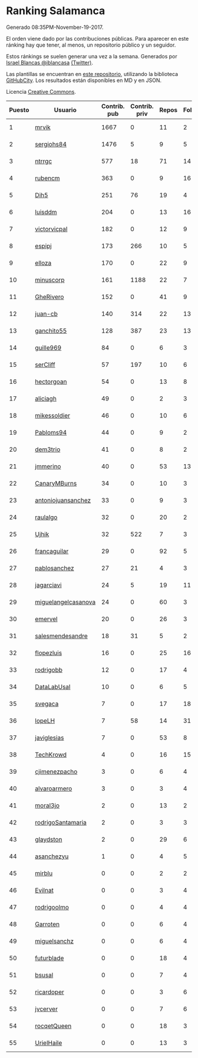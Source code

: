 # Ranking Salamanca

Generado 08:35PM-November-19-2017.

El orden viene dado por las contribuciones públicas. Para aparecer en este ránking hay que tener, al menos, un repositorio público y un seguidor.

Estos ránkings se suelen generar una vez a la semana. Generados por [Israel Blancas @iblancasa](https://github.com/iblancasa/) [(Twitter)](https://twitter.com/iblancasa).

Las plantillas se encuentran en [este repositorio](https://github.com/iblancasa/GH-Spanish-Ranking), utilizando la biblioteca [GitHubCity](https://github.com/iblancasa/GitHubCity). Los resultados están disponibles en MD y en JSON.

Licencia [Creative Commons](https://creativecommons.org/licenses/by/4.0/).

| Puesto   |  Usuario  | Contrib. pub | Contrib. priv |Repos| Followers | Desde |  Avatar  |
|----------|-----------|--------------|---------------|-----|-----------|-------|----------|
|1|[mrvik](https://github.com/mrvik)|1667|0|11|2|2016-04-23|![mrvik](https://avatars0.githubusercontent.com/u/18632536)|
|2|[sergiohs84](https://github.com/sergiohs84)|1476|5|9|5|2015-03-28|![sergiohs84](https://avatars2.githubusercontent.com/u/11694066)|
|3|[ntrrgc](https://github.com/ntrrgc)|577|18|71|14|2011-08-24|![ntrrgc](https://avatars3.githubusercontent.com/u/1002436)|
|4|[rubencm](https://github.com/rubencm)|363|0|9|16|2011-06-29|![rubencm](https://avatars2.githubusercontent.com/u/885208)|
|5|[Dih5](https://github.com/Dih5)|251|76|19|4|2015-04-22|![Dih5](https://avatars2.githubusercontent.com/u/12070738)|
|6|[luisddm](https://github.com/luisddm)|204|0|13|16|2012-12-06|![luisddm](https://avatars1.githubusercontent.com/u/2978951)|
|7|[victorvicpal](https://github.com/victorvicpal)|182|0|12|9|2014-12-02|![victorvicpal](https://avatars0.githubusercontent.com/u/10044742)|
|8|[espipj](https://github.com/espipj)|173|266|10|5|2015-06-12|![espipj](https://avatars0.githubusercontent.com/u/12865914)|
|9|[elloza](https://github.com/elloza)|170|0|22|9|2015-02-24|![elloza](https://avatars2.githubusercontent.com/u/11179372)|
|10|[minuscorp](https://github.com/minuscorp)|161|1188|22|7|2013-03-09|![minuscorp](https://avatars1.githubusercontent.com/u/3819883)|
|11|[GheRivero](https://github.com/GheRivero)|152|0|41|9|2010-04-17|![GheRivero](https://avatars1.githubusercontent.com/u/246245)|
|12|[juan-cb](https://github.com/juan-cb)|140|314|22|13|2012-12-01|![juan-cb](https://avatars3.githubusercontent.com/u/2938045)|
|13|[ganchito55](https://github.com/ganchito55)|128|387|23|13|2013-06-17|![ganchito55](https://avatars2.githubusercontent.com/u/4716972)|
|14|[guille969](https://github.com/guille969)|84|0|6|3|2015-11-14|![guille969](https://avatars2.githubusercontent.com/u/15845488)|
|15|[serCliff](https://github.com/serCliff)|57|197|10|6|2015-07-27|![serCliff](https://avatars0.githubusercontent.com/u/13519478)|
|16|[hectorgoan](https://github.com/hectorgoan)|54|0|13|8|2013-08-12|![hectorgoan](https://avatars0.githubusercontent.com/u/5213294)|
|17|[aliciagh](https://github.com/aliciagh)|49|0|2|3|2012-01-12|![aliciagh](https://avatars2.githubusercontent.com/u/1325629)|
|18|[mikessoldier](https://github.com/mikessoldier)|46|0|10|6|2013-10-23|![mikessoldier](https://avatars3.githubusercontent.com/u/5755381)|
|19|[Pabloms94](https://github.com/Pabloms94)|44|0|9|2|2016-02-11|![Pabloms94](https://avatars1.githubusercontent.com/u/17175704)|
|20|[dem3trio](https://github.com/dem3trio)|41|0|8|2|2011-05-05|![dem3trio](https://avatars0.githubusercontent.com/u/770253)|
|21|[jmmerino](https://github.com/jmmerino)|40|0|53|13|2011-10-26|![jmmerino](https://avatars2.githubusercontent.com/u/1152640)|
|22|[CanaryMBurns](https://github.com/CanaryMBurns)|34|0|10|3|2015-11-07|![CanaryMBurns](https://avatars0.githubusercontent.com/u/15707911)|
|23|[antoniojuansanchez](https://github.com/antoniojuansanchez)|33|0|9|3|2013-10-01|![antoniojuansanchez](https://avatars0.githubusercontent.com/u/5586585)|
|24|[raulalgo](https://github.com/raulalgo)|32|0|20|2|2014-07-03|![raulalgo](https://avatars2.githubusercontent.com/u/8058228)|
|25|[Ujhik](https://github.com/Ujhik)|32|522|7|3|2017-03-07|![Ujhik](https://avatars3.githubusercontent.com/u/26257128)|
|26|[francaguilar](https://github.com/francaguilar)|29|0|92|5|2015-03-19|![francaguilar](https://avatars3.githubusercontent.com/u/11558278)|
|27|[pablosanchez](https://github.com/pablosanchez)|27|21|4|3|2015-11-08|![pablosanchez](https://avatars1.githubusercontent.com/u/15718615)|
|28|[jagarciavi](https://github.com/jagarciavi)|24|5|19|11|2012-05-07|![jagarciavi](https://avatars0.githubusercontent.com/u/1713002)|
|29|[miguelangelcasanova](https://github.com/miguelangelcasanova)|24|0|60|3|2011-04-02|![miguelangelcasanova](https://avatars3.githubusercontent.com/u/705695)|
|30|[emervel](https://github.com/emervel)|20|0|26|3|2014-05-11|![emervel](https://avatars2.githubusercontent.com/u/7548274)|
|31|[salesmendesandre](https://github.com/salesmendesandre)|18|31|5|2|2016-04-03|![salesmendesandre](https://avatars1.githubusercontent.com/u/18242653)|
|32|[flopezluis](https://github.com/flopezluis)|16|0|25|16|2010-11-01|![flopezluis](https://avatars0.githubusercontent.com/u/463135)|
|33|[rodrigobb](https://github.com/rodrigobb)|12|0|17|4|2012-04-12|![rodrigobb](https://avatars2.githubusercontent.com/u/1637465)|
|34|[DataLabUsal](https://github.com/DataLabUsal)|10|0|6|5|2016-05-18|![DataLabUsal](https://avatars0.githubusercontent.com/u/19425138)|
|35|[svegaca](https://github.com/svegaca)|7|0|17|18|2010-02-03|![svegaca](https://avatars0.githubusercontent.com/u/196002)|
|36|[lopeLH](https://github.com/lopeLH)|7|58|14|31|2014-04-29|![lopeLH](https://avatars1.githubusercontent.com/u/7440734)|
|37|[javiglesias](https://github.com/javiglesias)|7|0|53|8|2014-10-06|![javiglesias](https://avatars3.githubusercontent.com/u/9042602)|
|38|[TechKrowd](https://github.com/TechKrowd)|4|0|16|15|2015-10-10|![TechKrowd](https://avatars2.githubusercontent.com/u/15065592)|
|39|[cjimenezpacho](https://github.com/cjimenezpacho)|3|0|6|4|2012-09-26|![cjimenezpacho](https://avatars3.githubusercontent.com/u/2428271)|
|40|[alvaroarmero](https://github.com/alvaroarmero)|3|0|3|4|2016-01-22|![alvaroarmero](https://avatars1.githubusercontent.com/u/16842883)|
|41|[moral3jo](https://github.com/moral3jo)|2|0|13|2|2010-12-15|![moral3jo](https://avatars1.githubusercontent.com/u/524380)|
|42|[rodrigoSantamaria](https://github.com/rodrigoSantamaria)|2|0|3|3|2012-04-02|![rodrigoSantamaria](https://avatars3.githubusercontent.com/u/1600691)|
|43|[glaydston](https://github.com/glaydston)|2|0|29|6|2012-08-11|![glaydston](https://avatars0.githubusercontent.com/u/2137309)|
|44|[asanchezyu](https://github.com/asanchezyu)|1|0|4|5|2014-05-13|![asanchezyu](https://avatars2.githubusercontent.com/u/7567924)|
|45|[mirblu](https://github.com/mirblu)|0|0|2|2|2010-02-17|![mirblu](https://avatars0.githubusercontent.com/u/205173)|
|46|[Evilnat](https://github.com/Evilnat)|0|0|3|4|2011-01-12|![Evilnat](https://avatars1.githubusercontent.com/u/560108)|
|47|[rodrigoolmo](https://github.com/rodrigoolmo)|0|0|4|4|2011-04-09|![rodrigoolmo](https://avatars2.githubusercontent.com/u/719905)|
|48|[Garroten](https://github.com/Garroten)|0|0|6|4|2008-05-04|![Garroten](https://avatars1.githubusercontent.com/u/9264)|
|49|[miguelsanchz](https://github.com/miguelsanchz)|0|0|6|4|2012-07-10|![miguelsanchz](https://avatars2.githubusercontent.com/u/1951141)|
|50|[futurblade](https://github.com/futurblade)|0|0|18|4|2012-10-03|![futurblade](https://avatars3.githubusercontent.com/u/2479273)|
|51|[bsusal](https://github.com/bsusal)|0|0|7|4|2014-02-26|![bsusal](https://avatars1.githubusercontent.com/u/6797598)|
|52|[ricardoper](https://github.com/ricardoper)|0|0|3|6|2013-08-04|![ricardoper](https://avatars2.githubusercontent.com/u/5161172)|
|53|[jvcerver](https://github.com/jvcerver)|0|0|7|6|2013-10-22|![jvcerver](https://avatars3.githubusercontent.com/u/5751143)|
|54|[rocqetQueen](https://github.com/rocqetQueen)|0|0|18|3|2013-10-17|![rocqetQueen](https://avatars1.githubusercontent.com/u/5708398)|
|55|[UrielHaile](https://github.com/UrielHaile)|0|0|13|3|2014-10-09|![UrielHaile](https://avatars2.githubusercontent.com/u/9108886)|
